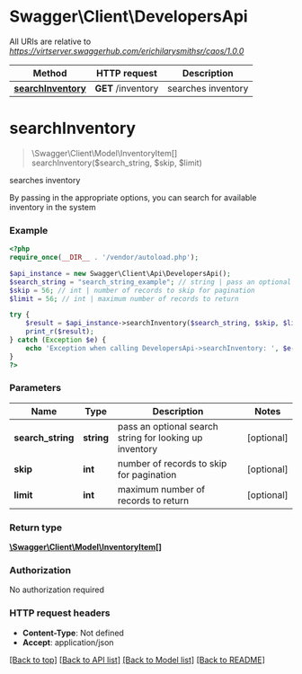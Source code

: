# Swagger\Client\DevelopersApi

All URIs are relative to *https://virtserver.swaggerhub.com/erichilarysmithsr/caos/1.0.0*

Method | HTTP request | Description
------------- | ------------- | -------------
[**searchInventory**](DevelopersApi.md#searchInventory) | **GET** /inventory | searches inventory


# **searchInventory**
> \Swagger\Client\Model\InventoryItem[] searchInventory($search_string, $skip, $limit)

searches inventory

By passing in the appropriate options, you can search for available inventory in the system

### Example
```php
<?php
require_once(__DIR__ . '/vendor/autoload.php');

$api_instance = new Swagger\Client\Api\DevelopersApi();
$search_string = "search_string_example"; // string | pass an optional search string for looking up inventory
$skip = 56; // int | number of records to skip for pagination
$limit = 56; // int | maximum number of records to return

try {
    $result = $api_instance->searchInventory($search_string, $skip, $limit);
    print_r($result);
} catch (Exception $e) {
    echo 'Exception when calling DevelopersApi->searchInventory: ', $e->getMessage(), PHP_EOL;
}
?>
```

### Parameters

Name | Type | Description  | Notes
------------- | ------------- | ------------- | -------------
 **search_string** | **string**| pass an optional search string for looking up inventory | [optional]
 **skip** | **int**| number of records to skip for pagination | [optional]
 **limit** | **int**| maximum number of records to return | [optional]

### Return type

[**\Swagger\Client\Model\InventoryItem[]**](../Model/InventoryItem.md)

### Authorization

No authorization required

### HTTP request headers

 - **Content-Type**: Not defined
 - **Accept**: application/json

[[Back to top]](#) [[Back to API list]](../../README.md#documentation-for-api-endpoints) [[Back to Model list]](../../README.md#documentation-for-models) [[Back to README]](../../README.md)

